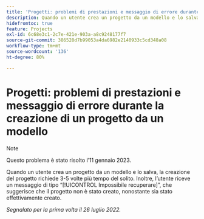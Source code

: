 ```yaml
---
title: 'Progetti: problemi di prestazioni e messaggio di errore durante la creazione di un progetto da un modello.'
description: Quando un utente crea un progetto da un modello e lo salva, la creazione del progetto richiede 3-5 volte più tempo del solito. Inoltre, l’utente riceve un messaggio di tipo Impossibile recuperare, che suggerisce che il progetto non è stato creato, nonostante sia stato effettivamente creato.
hidefromtoc: true
feature: Projects
exl-id: 6c68e3c1-2c7e-421e-903a-a8c9248177f7
source-git-commit: 386528d7b99053a4da6982e2140933c5cd348a08
workflow-type: tm+mt
source-wordcount: '136'
ht-degree: 80%

---
```


# Progetti: problemi di prestazioni e messaggio di errore durante la creazione di un progetto da un modello

>[!NOTE]
>
>Questo problema è stato risolto l’11 gennaio 2023.

Quando un utente crea un progetto da un modello e lo salva, la creazione del progetto richiede 3-5 volte più tempo del solito. Inoltre, l’utente riceve un messaggio di tipo “[!UICONTROL Impossibile recuperare]”, che suggerisce che il progetto non è stato creato, nonostante sia stato effettivamente creato.

_Segnalato per la prima volta il 26 luglio 2022._
